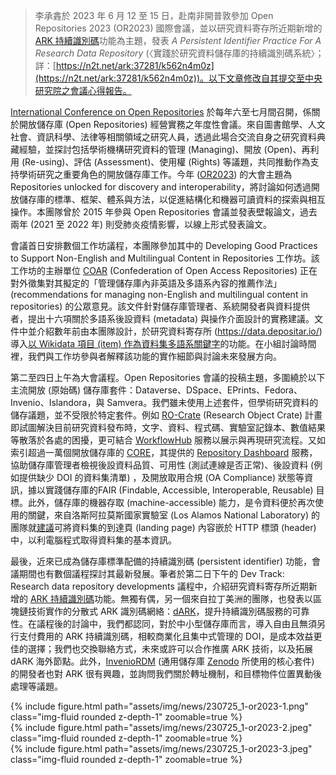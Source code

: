 > 李承錱於 2023 年 6 月 12 至 15 日，赴南非開普敦參加 Open Repositories 2023 (OR2023) 國際會議，並以研究資料寄存所近期新增的 [ARK 持續識別碼](https://docs.depositar.io/zh_TW/stable/user-guide.html#ark-identifier)功能為主題，發表 _A Persistent Identifier Practice For A Research Data Repository_ (〈實踐於研究資料儲存庫的持續識別碼系統〉；詳：[https://n2t.net/ark:37281/k562n4m0z](https://n2t.net/ark:37281/k562n4m0z))。以下文章修改自其提交至中央研究院之會議心得報告。

[International Conference on Open Repositories](https://openrepositories.org/) 於每年六至七月間召開，係關於開放儲存庫 (Open Repositories) 經營實務之年度性會議。來自圖書館學、人文社會、資訊科學、法律等相關領域之研究人員，透過此場合交流自身之研究資料典藏經驗，並探討包括學術機構研究資料的管理 (Managing)、開放 (Open)、再利用 (Re-using)、評估 (Assessment)、使用權 (Rights) 等議題，共同推動作為支持學術研究之重要角色的開放儲存庫工作。今年 ([OR2023](https://or2023.openrepositories.org/)) 的大會主題為 Repositories unlocked for discovery and interoperability，將討論如何透過開放儲存庫的標準、框架、體系與方法，以促進結構化和機器可讀資料的探索與相互操作。本團隊曾於 2015 年參與 Open Repositories 會議並發表壁報論文，過去兩年 (2021 至 2022 年) 則受肺炎疫情影響，以線上形式發表論文。

會議首日安排數個工作坊議程，本團隊參加其中的 Developing Good Practices to Support Non-English and Multilingual Content in Repositories 工作坊。該工作坊的主辦單位 [COAR](https://www.coar-repositories.org/) (Confederation of Open Access Repositories) 正在對外徵集對其擬定的「管理儲存庫內非英語及多語系內容的推薦作法」 (recommendations for managing non-English and multilingual content in repositories) 的公眾意見。該文件針對儲存庫管理者、系統開發者與資料提供者，提出十六項關於多語系後設資料 (metadata) 與操作介面設計的實務建議。文件中並介紹數年前由本團隊設計，於研究資料寄存所 (https://data.depositar.io/) 導入[以 Wikidata 項目 (item) 作為資料集多語系關鍵字](https://docs.depositar.io/zh_TW/stable/appendix/fields/index.html#dataset-fields)的功能。在小組討論時間裡，我們與工作坊參與者解釋該功能的實作細節與討論未來發展方向。

第二至四日上午為大會議程。Open Repositories 會議的投稿主題，多圍繞於以下主流開放 (原始碼) 儲存庫套件：Dataverse、DSpace、EPrints、Fedora、Invenio、Islandora，與 Samvera。我們雖未使用上述套件，但學術研究資料的儲存議題，並不受限於特定套件。例如 [RO-Crate](https://www.researchobject.org/ro-crate/) (Research Object Crate) 計畫即試圖解決目前研究資料發布時，文字、資料、程式碼、實驗室記錄本、數值結果等散落於各處的困擾，更可結合 [WorkflowHub](https://workflowhub.eu/) 服務以展示與再現研究流程。又如索引超過一萬個開放儲存庫的 [CORE](https://core.ac.uk/data-providers)，其提供的 [Repository Dashboard](https://core.ac.uk/services/repository-dashboard) 服務，協助儲存庫管理者檢視後設資料品質、可用性 (測試連線是否正常)、後設資料 (例如提供缺少 DOI 的資料集清單) ，及開放取用合規 (OA Compliance) 狀態等資訊，據以實踐儲存庫的FAIR (Findable, Accessible, Interoperable, Reusable) 目標。此外，儲存庫的機器存取 (machine-accessible) 能力，是令資料便於再次使用的關鍵，來自洛斯阿拉莫斯國家實驗室 (Los Alamos National Laboratory) 的團隊就[建議](https://doi.org/10.5281/zenodo.8091604)可將資料集的到達頁 (landing page) 內容嵌於 HTTP 標頭 (header) 中，以利電腦程式取得資料集的基本資訊。

最後，近來已成為儲存庫標準配備的持續識別碼 (persistent identifier) 功能，會議期間也有數個議程探討其最新發展。筆者於第二日下午的 Dev Track: Research data repository developments 議程中，介紹研究資料寄存所近期新增的 [ARK 持續識別碼](https://docs.depositar.io/zh_TW/stable/user-guide.html#ark-identifier)功能。無獨有偶，另一個來自拉丁美洲的團隊，也發表以區塊鏈技術實作的分散式 ARK 識別碼網絡：[dARK](https://doi.org/10.5281/zenodo.8091667)，提升持續識別碼服務的可靠性。在議程後的討論中，我們都認同，對於中小型儲存庫而言，導入自由且無須另行支付費用的 ARK 持續識別碼，相較商業化且集中式管理的 DOI，是成本效益更佳的選擇；我們也交換聯絡方式，未來或許可以合作推廣 ARK 技術，以及拓展 dARK 海外節點。此外，[InvenioRDM](https://inveniosoftware.org/products/rdm/) (通用儲存庫 [Zenodo](https://zenodo.org/) 所使用的核心套件) 的開發者也對 ARK 很有興趣，並詢問我們關於轉址機制，和目標物件位置異動後處理等議題。

<div class="row mt-3">
    <div class="col-sm mt-3 mt-md-0">
        {% include figure.html path="assets/img/news/230725_1-or2023-1.png" class="img-fluid rounded z-depth-1" zoomable=true %}
    </div>
    <div class="col-sm mt-3 mt-md-0">
        {% include figure.html path="assets/img/news/230725_1-or2023-2.jpeg" class="img-fluid rounded z-depth-1" zoomable=true %}
    </div>
    <div class="col-sm mt-3 mt-md-0">
        {% include figure.html path="assets/img/news/230725_1-or2023-3.jpeg" class="img-fluid rounded z-depth-1" zoomable=true %}
    </div>
</div>
